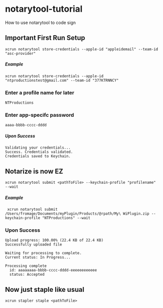 # notarytool-tutorial
 How to use notarytool to code sign

## Important First Run Setup
```xcrun notarytool store-credentials --apple-id "appleidemail" --team-id "asc-provider"```
##### Example
```xcrun notarytool store-credentials --apple-id "ntproductionstest@gmail.com" --team-id "377KTRNNCY"```
### Enter a profile name for later 
```NTProductions```
### Enter <a src="https://support.apple.com/en-us/HT204397">app-specifc password</a>
```aaaa-bbbb-cccc-dddd```
##### Upon Success
```
Validating your credentials...
Success. Credentials validated.
Credentials saved to Keychain.
```

## Notarize is now EZ
```xcrun notarytool submit <pathToFile> --keychain-profile "profilename" --wait```
##### Example
``` xcrun notarytool submit /Users/fromage/Documents/myPlugin/Products/@rpath/My\ WiPlugin.zip --keychain-profile "NTProductions" --wait```
### Upon Success
```
Upload progress: 100.00% (22.4 KB of 22.4 KB)   
Successfully uploaded file

Waiting for processing to complete.
Current status: In Progress...

Processing complete
  id: aaaaaaaa-bbbb-cccc-dddd-eeeeeeeeeeee
  status: Accepted
```

## Now just staple like usual
```xcrun stapler staple <pathToFile>```